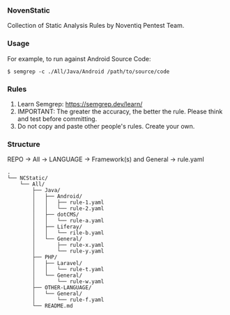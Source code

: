 ### NovenStatic

Collection of Static Analysis Rules by Noventiq Pentest Team.

### Usage

For example, to run against Android Source Code:

```
$ semgrep -c ./All/Java/Android /path/to/source/code
```

### Rules

1. Learn Semgrep: https://semgrep.dev/learn/
2. IMPORTANT: The greater the accuracy, the better the rule. Please think and test before committing.
3. Do not copy and paste other people's rules. Create your own.

### Structure
REPO -> All -> LANGUAGE -> Framework(s) and General -> rule.yaml

```
.
└── NCStatic/
    └── All/
        ├── Java/
        │   ├── Android/
        │   │   ├── rule-1.yaml
        │   │   └── rule-2.yaml
        │   ├── dotCMS/
        │   │   └── rule-a.yaml
        │   ├── Liferay/
        │   │   └── rile-b.yaml
        │   └── General/
        │       ├── rule-x.yaml
        │       └── rule-y.yaml
        ├── PHP/
        │   ├── Laravel/
        │   │   └── rule-t.yaml
        │   └── General/
        │       └── rule-w.yaml
        ├── OTHER-LANGUAGE/
        │   └── General/
        │       └── rule-f.yaml
        └── README.md
``` 